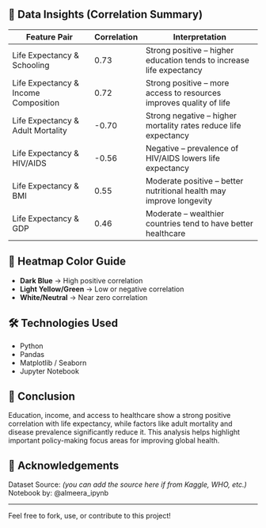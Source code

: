 
## 🧪 Data Insights (Correlation Summary)

| Feature Pair                        | Correlation | Interpretation |
|------------------------------------|-------------|----------------|
| Life Expectancy & Schooling        | 0.73        | Strong positive – higher education tends to increase life expectancy |
| Life Expectancy & Income Composition | 0.72      | Strong positive – more access to resources improves quality of life |
| Life Expectancy & Adult Mortality  | -0.70       | Strong negative – higher mortality rates reduce life expectancy |
| Life Expectancy & HIV/AIDS         | -0.56       | Negative – prevalence of HIV/AIDS lowers life expectancy |
| Life Expectancy & BMI              | 0.55        | Moderate positive – better nutritional health may improve longevity |
| Life Expectancy & GDP              | 0.46        | Moderate – wealthier countries tend to have better healthcare |

## 🎨 Heatmap Color Guide

- **Dark Blue** → High positive correlation
- **Light Yellow/Green** → Low or negative correlation
- **White/Neutral** → Near zero correlation

## 🛠️ Technologies Used

- Python
- Pandas
- Matplotlib / Seaborn
- Jupyter Notebook

## 📌 Conclusion

Education, income, and access to healthcare show a strong positive correlation with life expectancy, while factors like adult mortality and disease prevalence significantly reduce it. This analysis helps highlight important policy-making focus areas for improving global health.

## 🤝 Acknowledgements

Dataset Source: *(you can add the source here if from Kaggle, WHO, etc.)*  
Notebook by: @almeera_ipynb

---

Feel free to fork, use, or contribute to this project!


